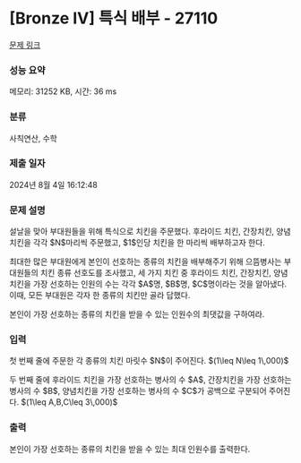 # [Bronze IV] 특식 배부 - 27110 

[문제 링크](https://www.acmicpc.net/problem/27110) 

### 성능 요약

메모리: 31252 KB, 시간: 36 ms

### 분류

사칙연산, 수학

### 제출 일자

2024년 8월 4일 16:12:48

### 문제 설명

<p>설날을 맞아 부대원들을 위해 특식으로 치킨을 주문했다. 후라이드 치킨, 간장치킨, 양념치킨을 각각 $N$마리씩 주문했고, $1$인당 치킨을 한 마리씩 배부하고자 한다.</p>

<p>최대한 많은 부대원에게 본인이 선호하는 종류의 치킨을 배부해주기 위해 으뜸병사는 부대원들의 치킨 종류 선호도를 조사했고, 세 가지 치킨 중 후라이드 치킨, 간장치킨, 양념치킨을 가장 선호하는 인원의 수는 각각 $A$명, $B$명, $C$명이라는 것을 알아냈다. 이때, 모든 부대원은 각자 한 종류의 치킨만 골라 답했다.</p>

<p>본인이 가장 선호하는 종류의 치킨을 받을 수 있는 인원수의 최댓값을 구하여라.</p>

### 입력 

 <p>첫 번째 줄에 주문한 각 종류의 치킨 마릿수 $N$이 주어진다. $(1\leq N\leq 1\,000)$</p>

<p>두 번째 줄에 후라이드 치킨을 가장 선호하는 병사의 수 $A$, 간장치킨을 가장 선호하는 병사의 수 $B$, 양념치킨을 가장 선호하는 병사의 수 $C$가 공백으로 구분되어 주어진다. $(1\leq A,B,C\leq 3\,000)$</p>

### 출력 

 <p>본인이 가장 선호하는 종류의 치킨을 받을 수 있는 최대 인원수를 출력한다.</p>

